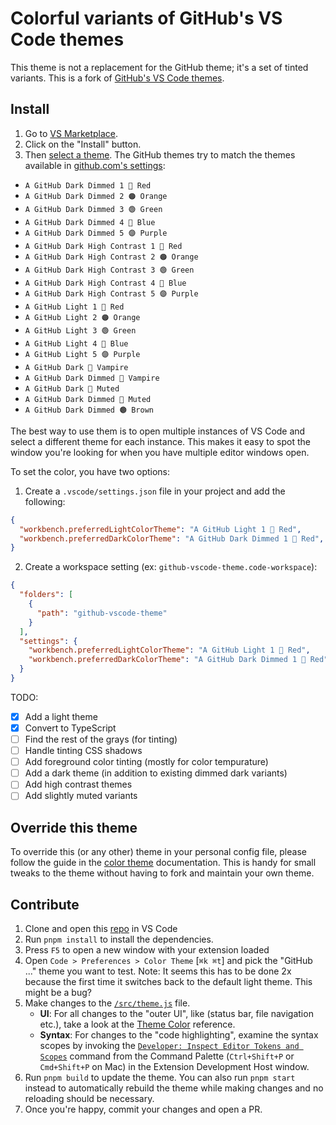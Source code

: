 # Colorful variants of GitHub's VS Code themes

This theme is not a replacement for the GitHub theme; it's a set of tinted variants. This is a fork of [GitHub's VS Code themes](https://github.com/primer/github-vscode-theme).

## Install

1. Go to [VS Marketplace](https://marketplace.visualstudio.com/items?itemName=markmiro.colorful-github-vscode-theme).
2. Click on the "Install" button.
3. Then [select a theme](https://code.visualstudio.com/docs/getstarted/themes#_selecting-the-color-theme). The GitHub themes try to match the themes available in [github.com's settings](https://github.com/settings/appearance):
- `A GitHub Dark Dimmed 1 🔴 Red`
- `A GitHub Dark Dimmed 2 🟠 Orange`
- `A GitHub Dark Dimmed 3 🟢 Green`
- `A GitHub Dark Dimmed 4 🔵 Blue`
- `A GitHub Dark Dimmed 5 🟣 Purple`
- `A GitHub Dark High Contrast 1 🔴 Red`
- `A GitHub Dark High Contrast 2 🟠 Orange`
- `A GitHub Dark High Contrast 3 🟢 Green`
- `A GitHub Dark High Contrast 4 🔵 Blue`
- `A GitHub Dark High Contrast 5 🟣 Purple`
- `A GitHub Light 1 🔴 Red`
- `A GitHub Light 2 🟠 Orange`
- `A GitHub Light 3 🟢 Green`
- `A GitHub Light 4 🔵 Blue`
- `A GitHub Light 5 🟣 Purple`
- `A GitHub Dark 🧛 Vampire`
- `A GitHub Dark Dimmed 🧛 Vampire`
- `A GitHub Dark 🩶 Muted`
- `A GitHub Dark Dimmed 🩶 Muted`
- `A GitHub Dark Dimmed 🟤 Brown`

The best way to use them is to open multiple instances of VS Code and select a different theme for each instance. This makes it easy to spot the window you're looking for when you have multiple editor windows open.

To set the color, you have two options:
1. Create a `.vscode/settings.json` file in your project and add the following:

```json
{
  "workbench.preferredLightColorTheme": "A GitHub Light 1 🔴 Red",
  "workbench.preferredDarkColorTheme": "A GitHub Dark Dimmed 1 🔴 Red",
}
```

2. Create a workspace setting (ex: `github-vscode-theme.code-workspace`):

```json
{
  "folders": [
    {
      "path": "github-vscode-theme"
    }
  ],
  "settings": {
    "workbench.preferredLightColorTheme": "A GitHub Light 1 🔴 Red",
    "workbench.preferredDarkColorTheme": "A GitHub Dark Dimmed 1 🔴 Red"
  }
}
```

TODO:
- [x] Add a light theme
- [x] Convert to TypeScript
- [ ] Find the rest of the grays (for tinting)
- [ ] Handle tinting CSS shadows
- [ ] Add foreground color tinting (mostly for color tempurature)
- [ ] Add a dark theme (in addition to existing dimmed dark variants)
- [ ] Add high contrast themes
- [ ] Add slightly muted variants

## Override this theme

To override this (or any other) theme in your personal config file, please follow the guide in the [color theme](https://code.visualstudio.com/api/extension-guides/color-theme) documentation. This is handy for small tweaks to the theme without having to fork and maintain your own theme. 

## Contribute

1. Clone and open this [repo](https://github.com/markmiro/github-vscode-theme) in VS Code
2. Run `pnpm install` to install the dependencies.
3. Press `F5` to open a new window with your extension loaded
4. Open `Code > Preferences > Color Theme` [`⌘k ⌘t`] and pick the "GitHub ..." theme you want to test. Note: It seems this has to be done 2x because the first time it switches back to the default light theme. This might be a bug?
5. Make changes to the [`/src/theme.js`](https://github.com/markmiro/github-vscode-theme/blob/master/src/theme.js) file.
    - **UI**: For all changes to the "outer UI", like (status bar, file navigation etc.), take a look at the [Theme Color](https://code.visualstudio.com/api/references/theme-color) reference.
    - **Syntax**: For changes to the "code highlighting", examine the syntax scopes by invoking the [`Developer: Inspect Editor Tokens and Scopes`](https://code.visualstudio.com/api/language-extensions/syntax-highlight-guide#scope-inspector) command from the Command Palette (`Ctrl+Shift+P` or `Cmd+Shift+P` on Mac) in the Extension Development Host window.
6. Run `pnpm build` to update the theme. You can also run `pnpm start` instead to automatically rebuild the theme while making changes and no reloading should be necessary.
7. Once you're happy, commit your changes and open a PR.